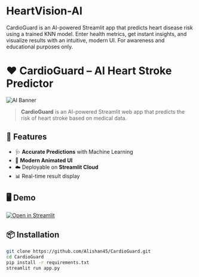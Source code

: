 # HeartVision-AI
CardioGuard is an AI-powered Streamlit app that predicts heart disease risk using a trained KNN model. Enter health metrics, get instant insights, and visualize results with an intuitive, modern UI. For awareness and educational purposes only.
# ❤️ CardioGuard – AI Heart Stroke Predictor

![AI Banner](https://media.giphy.com/media/v1.Y2lkPTc5MGI3NjExdHJjZm1jdjVkc3pwbmJkb3NudnYzZ3ZzaXk0eXZ6Y2Q5Y3VjOGhsZCZlcD12MV9naWZzX3NlYXJjaCZjdD1n/FoVzfcqCDSb7zCynOp/giphy.gif)

> **CardioGuard** is an AI-powered Streamlit web app that predicts the risk of heart stroke based on medical data.

## 🚀 Features
- 🩺 **Accurate Predictions** with Machine Learning
- 🎨 **Modern Animated UI**
- ☁️ Deployable on **Streamlit Cloud**
- 📊 Real-time result display

## 🖥 Demo
[![Open in Streamlit](https://static.streamlit.io/badges/streamlit_badge_black_white.svg)](https://heartvision-ai.streamlit.app/)

## 📦 Installation
```bash
git clone https://github.com/Alishan45/CardioGuard.git
cd CardioGuard
pip install -r requirements.txt
streamlit run app.py
